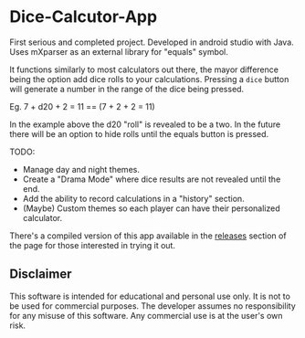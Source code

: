 # Dice-Calcutor-App
First serious and completed project. Developed in android studio with Java. Uses mXparser as an external library for "equals" symbol.

It functions similarly to most calculators out there, the mayor difference being the option add dice rolls to your calculations. Pressing a `dice` button will generate a number in the range of the dice being pressed.

Eg.
7 + d20 + 2 = 11 == 
(7 + 2 + 2 = 11)

In the example above the d20 "roll" is revealed to be a two. In the future there will be an option to hide rolls until the equals button is pressed.

TODO:
- Manage day and night themes.
- Create a "Drama Mode" where dice results are not revealed until the end.
- Add the ability to record calculations in a "history" section.
- (Maybe) Custom themes so each player can have their personalized calculator.

There's a compiled version of this app available in the [releases](https://github.com/DMTumbler/Dice-Calculator/releases) section of the page for those interested in trying it out.

## Disclaimer

This software is intended for educational and personal use only. It is not to be used for commercial purposes. The developer assumes no responsibility for any misuse of this software. Any commercial use is at the user's own risk.
